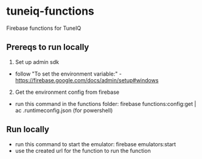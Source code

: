 # tuneiq-functions
Firebase functions for TuneIQ

## Prereqs to run locally 

1. Set up admin sdk
- follow "To set the environment variable:" - https://firebase.google.com/docs/admin/setup#windows

2. Get the environment config from firebase
-  run this command in the functions folder: firebase functions:config:get | ac .runtimeconfig.json (for powershell)

## Run locally
- run this command to start the emulator: firebase emulators:start 
- use the created url for the function to run the function


